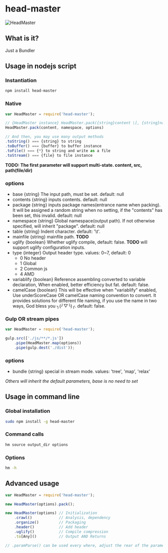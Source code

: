 # head-master

![HeadMaster](https://raw.githubusercontent.com/shinate/head-master/master/thumbnails/logo-512.png)

## What is it?

Just a Bundler

## Usage in nodejs script

### Instantiation

```bash
npm install head-master
```

### Native

```javascript
var HeadMaster = require('head-master');

// {HeadMaster instance} HeadMaster.pack({string}content \[, {string}namespace\] \[, {object}options\]);
HeadMaster.pack(content, namespace, options)

// And then, you may use many output methods
.toString() === {string} to string
.toBuffer() === {buffer} to buffer instance
.toFile() === {*} to string and write as a file
.toStream() === {file} to file instance
```

**TODO: The first parameter will support multi-state. content, src, path(file/dir)**

### options

- base {string} The input path, must be set. default: null
- contents {string} inputs contents. default: null
- package {string} inputs package names(entrance name when packing). It will be assigned a random string when no setting, if the "contents" has been set, this invalid. default: null
- namespace {string} Global namespace(output path). If not otherwise specified, will inherit "package". default: null
- table {string} Indent character. default: '\t'.
- mainfile {string} mainfile path. **TODO**
- uglify {boolean} Whether uglify compile, default: false. **TODO** will support uglify configuration inputs.
- type {integer} Output header type. values: 0~7, default: 0
    - 0 No header
    - 1 Global
    - 2 Common js
    - 4 AMD
- variablify {boolean} Reference assembling converted to variable declaration, When enabled, better efficiency but fat. default: false.
- camelCase {boolean} This will be effective when "variablify" enabled, Use underScoreCase OR camelCase naming convention to convert. It provides solutions for different file naming, if you use the name in two ways, God bless you ╮(╯▽╰)╭. default: false.

### Gulp OR stream pipes

```javascript
var HeadMaster = require('head-master');

gulp.src(['./js/**/*.js'])
    .pipe(HeadMaster.map(options))
    .pipe(gulp.dest('./dist'));
```

### options

- bundle {string} special in stream mode. values: 'tree', 'map', 'relax'

*Others will inherit the default parameters, base is no need to set*

## Usage in command line

### Global installation

```bash
sudo npm install -g head-master
```

### Command calls

```bash
hm source output_dir options
```

### Options
```bash
hm -h
```

## Advanced usage

```javascript
var HeadMaster = require('head-master');
```

```javascript
new HeadMaster(options).pack();
```

```javascript
new HeadMaster(options) // Initialization
    .crawl()            // Analysis, dependency
    .organize()         // Packaging
    .header()           // Add header
    .uglify()           // Compile compression
    .to[Any]()          // Output AND Returns

// .paramParse() can be used every where, adjust the rear of the parameters from the current
```